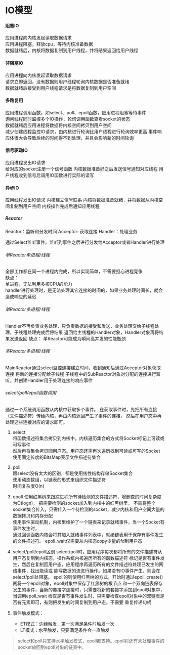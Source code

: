 # IO模型

#### 阻塞IO
应用进程向内核发起读取数据请求  
应用进程阻塞，释放cpu，等待内核准备数据  
数据就绪后，内核将数据复制到用户线程，并将结果返回给用户线程  

#### 非阻塞IO
应用进程向内核发起读取数据请求  
请求立即返回，没有数据则用户线程轮询内核数据是否准备就绪  
数据就绪后接受到用户线程请求是将数据复制到用户空间 

#### 多路复用
应用进程调用函数，如select、poll、epoll函数，应用进程阻塞等待事件  
询问线程同时监控多个IO操作，轮询调用函数查看socket的状态  
数据就绪后应用进程将数据将内核空间拷贝到用户空间  
减少创建线程监控IO请求，由内核进行轮询比用户线程进行轮询效率更高
事件响应体很大会导致后续的时间得不到处理，并且会影响新的时间轮询

#### 信号驱动IO
应用进程发出IO请求  
给对应的socket注册一个信号函数 
内核数据准备好之后发送信号通知对应线程
用户线程收到信号后调用IO函数进行实际的读写


#### 异步IO
应用线程发出IO请求
内核建立信号联系
内核将数据准备就绪，并将数据从内核空间复制到用户空间
内核操作完成后通知应用线程


##### Reactor
Reactor：监听和分发时间
Acceptor: 获取连接
Handler：处理业务

通过Select监听事件，监听到事件之后进行分发给Acceptor或者Handler进行处理

###### 单Reactor单进程/线程
全部工作都在同一个进程内完成，所以实现简单，不需要担心进程竞争  
缺点：  
    单进程，无法利用多核CPU的能力  
    handler进行处理时，是无法处理其它连接的时间的，如果业务处理时间长，就会造成响应的延迟
###### 单Reactor多进程/线程
Handler不再负责业务处理，只负责数据的接受和发送，业务处理交给子线程处理，子线程处理完成后将结果
返回给主线程的Handler对象，Handler对象再将结果发送返回
 缺点：
    单Reactor可能成为瞬间高并发的性能瓶颈   
###### 多Reactor多进程/线程
MainReactor通过select监控连接建立时间，收到通知后通过Acceptor对象获取连接
将新的连接分配给子线程
子线程中的SubReactor对象对分配的连接进行监听，并创建Handler用于处理连接的响应事件


###### select/poll/epoll函数调用  
通过一个系统调用函数从内核中获取多个事件。
在获取事件时，先把所有连接（文件描述符）传给内核，再由内核返回产生了事件的连接，
然后在用户态中再处理这些连接对应的请求即可。  

1. select  
将函数描述符集合拷贝到内核中，内核遍历集合的方式将Socket标记上可读或可写事件  
然后再将集合拷贝回用户态。用户态还需再次遍历找到可读或可写的Socket  
使用固定长度的BitsMap表示文件描述符集合  

2. poll  
跟select没有太大的区别，都是使用线性结构存储Socket集合  
使用动态数组，以链表的形式来组织文件描述符  
时间复杂度O(n)  

3. epoll
使用红黑树来跟踪进程所有待检测的文件描述符，增删查的时间复杂度为O(logn)， 
把需要检测的socket加入到内核中的红黑树里， 
不需将整个socket集合传入，只需传入一个待检测的socket，减少内核和用户空间大量的数据拷贝和内存分配  
使用事件驱动机制，内核里维护了一个链表来记录就绪事件，当一个Socket有事件发生时，  
通过回调函数内核会将其加入就绪事件列表中，就绪链表用于保存有事件发生的文件描述符。
epoll_wait仅需要从内核态copy少量的fd到用户态  

4. select/poll/epoll区别
    select/poll时，应用程序每次都将所有的文件描述符从用户态复制到内核态，操作系统内核遍历所有的函数描述符
    标记是否有事件发生，然后在复制回用户态，应用程序再遍历所有的文件描述符处理已发生的网络事件，找出能读或
    能写数据的流进行操作。如果没有IO事件产生，则会在select/poll处阻塞。
    epoll的则使用红黑树的方式，开始时通过epoll_create()闯将一个epoll对象，epoll对象中保存了红黑树的根节点
    和一个双向链表保存发生的事件，当新的套接字连接时，只需要将新的套接字添加到epoll对象中，当调用epoll_wait
    检查是否有事件发生时，只需要检查epoll对象中的双链表是否有元素即可，有则把发生的时间复制到用户态。不需要
    重复传递句柄

4. 事件触发模式：
    - ET模式：边缘触发，第一次满足条件时触发一次
    - LT模式：水平触发，只要满足条件会一直触发
    
> select和poll只支持水平触发模式，epoll都支持。epoll将还有未处理事件的socket放回到epoll对象的链表中。

